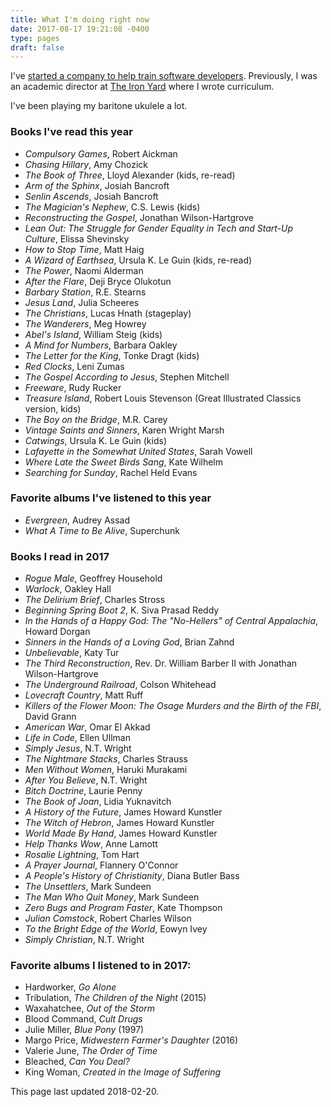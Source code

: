 ```yaml
---
title: What I'm doing right now
date: 2017-08-17 19:21:08 -0400
type: pages
draft: false
---
```


I've [started a company to help train software developers](http://www.momentumlearn.com/). Previously, I was an academic director at [The Iron Yard](https://www.theironyard.com/) where I wrote curriculum.

I've been playing my baritone ukulele a lot.

### Books I've read this year

* *Compulsory Games*, Robert Aickman
* *Chasing Hillary*, Amy Chozick
* *The Book of Three*, Lloyd Alexander (kids, re-read)
* *Arm of the Sphinx*, Josiah Bancroft
* *Senlin Ascends*, Josiah Bancroft
* *The Magician's Nephew*, C.S. Lewis (kids)
* *Reconstructing the Gospel*, Jonathan Wilson-Hartgrove
* *Lean Out: The Struggle for Gender Equality in Tech and Start-Up Culture*, Elissa Shevinsky 
* *How to Stop Time*, Matt Haig
* *A Wizard of Earthsea*, Ursula K. Le Guin (kids, re-read)
* *The Power*, Naomi Alderman
* *After the Flare*, Deji Bryce Olukotun
* *Barbary Station*, R.E. Stearns
* *Jesus Land*, Julia Scheeres
* *The Christians*, Lucas Hnath (stageplay)
* *The Wanderers*, Meg Howrey
* *Abel's Island*, William Steig (kids)
* *A Mind for Numbers*, Barbara Oakley
* *The Letter for the King*, Tonke Dragt (kids)
* *Red Clocks*, Leni Zumas
* *The Gospel According to Jesus*, Stephen Mitchell
* *Freeware*, Rudy Rucker
* *Treasure Island*, Robert Louis Stevenson (Great Illustrated Classics version, kids)
* *The Boy on the Bridge*, M.R. Carey
* *Vintage Saints and Sinners*, Karen Wright Marsh
* *Catwings*, Ursula K. Le Guin (kids)
* *Lafayette in the Somewhat United States*, Sarah Vowell
* *Where Late the Sweet Birds Sang*, Kate Wilhelm
* *Searching for Sunday*, Rachel Held Evans

### Favorite albums I've listened to this year


* *Evergreen*, Audrey Assad
* *What A Time to Be Alive*, Superchunk

### Books I read in 2017

* *Rogue Male*, Geoffrey Household
* *Warlock*, Oakley Hall
* *The Delirium Brief*, Charles Stross
* *Beginning Spring Boot 2*, K. Siva Prasad Reddy
* *In the Hands of a Happy God: The "No-Hellers" of Central Appalachia*, Howard Dorgan
* *Sinners in the Hands of a Loving God*, Brian Zahnd
* *Unbelievable*, Katy Tur
* *The Third Reconstruction*, Rev. Dr. William Barber II with Jonathan Wilson-Hartgrove
* *The Underground Railroad*, Colson Whitehead
* *Lovecraft Country*, Matt Ruff
* *Killers of the Flower Moon: The Osage Murders and the Birth of the FBI*, David Grann
* *American War*, Omar El Akkad
* *Life in Code*, Ellen Ullman
* *Simply Jesus*, N.T. Wright
* *The Nightmare Stacks*, Charles Strauss
* *Men Without Women*, Haruki Murakami
* *After You Believe*, N.T. Wright
* *Bitch Doctrine*, Laurie Penny
* *The Book of Joan*, Lidia Yuknavitch
* *A History of the Future*, James Howard Kunstler
* *The Witch of Hebron*, James Howard Kunstler
* *World Made By Hand*, James Howard Kunstler
* *Help Thanks Wow*, Anne Lamott
* *Rosalie Lightning*, Tom Hart
* *A Prayer Journal*, Flannery O'Connor
* *A People's History of Christianity*, Diana Butler Bass
* *The Unsettlers*, Mark Sundeen
* *The Man Who Quit Money*, Mark Sundeen
* *Zero Bugs and Program Faster*, Kate Thompson
* *Julian Comstock*, Robert Charles Wilson
* *To the Bright Edge of the World*, Eowyn Ivey
* *Simply Christian*, N.T. Wright

### Favorite albums I listened to in 2017:

* Hardworker, *Go Alone*
* Tribulation, *The Children of the Night* (2015)
* Waxahatchee, *Out of the Storm*
* Blood Command, *Cult Drugs*
* Julie Miller, *Blue Pony* (1997)
* Margo Price, *Midwestern Farmer's Daughter* (2016)
* Valerie June, *The Order of Time*
* Bleached, *Can You Deal?*
* King Woman, *Created in the Image of Suffering*

This page last updated 2018-02-20.

